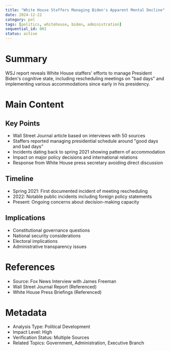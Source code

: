 ```yaml
---
title: "White House Staffers Managing Biden's Apparent Mental Decline"
date: 2024-12-22
category: pol
tags: [politics, whitehouse, biden, administration]
sequential_id: 001
status: active
---
```


# Summary
WSJ report reveals White House staffers' efforts to manage President Biden's cognitive state, including rescheduling meetings on "bad days" and implementing various accommodations since early in his presidency.

# Main Content
## Key Points
- Wall Street Journal article based on interviews with 50 sources
- Staffers reported managing presidential schedule around "good days and bad days"
- Incidents dating back to spring 2021 showing pattern of accommodation
- Impact on major policy decisions and international relations
- Response from White House press secretary avoiding direct discussion

## Timeline
- Spring 2021: First documented incident of meeting rescheduling
- 2022: Notable public incidents including foreign policy statements
- Present: Ongoing concerns about decision-making capacity

## Implications
- Constitutional governance questions
- National security considerations
- Electoral implications
- Administrative transparency issues

# References
- Source: Fox News Interview with James Freeman
- Wall Street Journal Report (Referenced)
- White House Press Briefings (Referenced)

# Metadata
- Analysis Type: Political Development
- Impact Level: High
- Verification Status: Multiple Sources
- Related Topics: Government, Administration, Executive Branch
